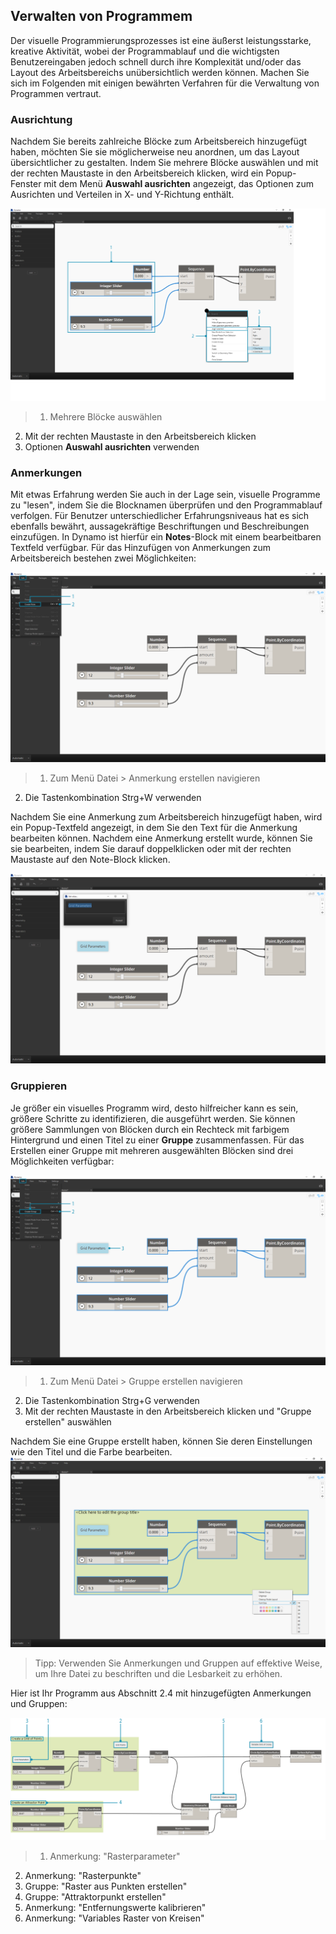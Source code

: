 

## Verwalten von Programmem

Der visuelle Programmierungsprozesses ist eine äußerst leistungsstarke, kreative Aktivität, wobei der Programmablauf und die wichtigsten Benutzereingaben jedoch schnell durch ihre Komplexität und/oder das Layout des Arbeitsbereichs unübersichtlich werden können. Machen Sie sich im Folgenden mit einigen bewährten Verfahren für die Verwaltung von Programmen vertraut.

### Ausrichtung

Nachdem Sie bereits zahlreiche Blöcke zum Arbeitsbereich hinzugefügt haben, möchten Sie sie möglicherweise neu anordnen, um das Layout übersichtlicher zu gestalten. Indem Sie mehrere Blöcke auswählen und mit der rechten Maustaste in den Arbeitsbereich klicken, wird ein Popup-Fenster mit dem Menü **Auswahl ausrichten** angezeigt, das Optionen zum Ausrichten und Verteilen in X- und Y-Richtung enthält.

![Ausrichten](images/3-4/00-Align.png)

> 1. Mehrere Blöcke auswählen
2. Mit der rechten Maustaste in den Arbeitsbereich klicken
3. Optionen **Auswahl ausrichten** verwenden

### Anmerkungen

Mit etwas Erfahrung werden Sie auch in der Lage sein, visuelle Programme zu "lesen", indem Sie die Blocknamen überprüfen und den Programmablauf verfolgen. Für Benutzer unterschiedlicher Erfahrungsniveaus hat es sich ebenfalls bewährt, aussagekräftige Beschriftungen und Beschreibungen einzufügen. In Dynamo ist hierfür ein **Notes**-Block mit einem bearbeitbaren Textfeld verfügbar. Für das Hinzufügen von Anmerkungen zum Arbeitsbereich bestehen zwei Möglichkeiten:

![Anmerkungen](images/3-4/01-Notes01.png)

> 1. Zum Menü Datei > Anmerkung erstellen navigieren
2. Die Tastenkombination Strg+W verwenden

Nachdem Sie eine Anmerkung zum Arbeitsbereich hinzugefügt haben, wird ein Popup-Textfeld angezeigt, in dem Sie den Text für die Anmerkung bearbeiten können. Nachdem eine Anmerkung erstellt wurde, können Sie sie bearbeiten, indem Sie darauf doppelklicken oder mit der rechten Maustaste auf den Note-Block klicken.

![Anmerkungen bearbeiten](images/3-4/02-Notes02.png)

### Gruppieren

Je größer ein visuelles Programm wird, desto hilfreicher kann es sein, größere Schritte zu identifizieren, die ausgeführt werden. Sie können größere Sammlungen von Blöcken durch ein Rechteck mit farbigem Hintergrund und einen Titel zu einer **Gruppe** zusammenfassen. Für das Erstellen einer Gruppe mit mehreren ausgewählten Blöcken sind drei Möglichkeiten verfügbar:

![Gruppen](images/3-4/04-Groups01.png)

> 1. Zum Menü Datei > Gruppe erstellen navigieren
2. Die Tastenkombination Strg+G verwenden
3. Mit der rechten Maustaste in den Arbeitsbereich klicken und "Gruppe erstellen" auswählen

Nachdem Sie eine Gruppe erstellt haben, können Sie deren Einstellungen wie den Titel und die Farbe bearbeiten. ![Gruppeneinstellungen](images/3-4/05-Groups02.png)

> Tipp: Verwenden Sie Anmerkungen und Gruppen auf effektive Weise, um Ihre Datei zu beschriften und die Lesbarkeit zu erhöhen.

Hier ist Ihr Programm aus Abschnitt 2.4 mit hinzugefügten Anmerkungen und Gruppen:

![Gruppierung – Beispiel](images/3-4/03-Groups00.png)

> 1. Anmerkung: "Rasterparameter"
2. Anmerkung: "Rasterpunkte"
3. Gruppe: "Raster aus Punkten erstellen"
4. Gruppe: "Attraktorpunkt erstellen"
5. Anmerkung: "Entfernungswerte kalibrieren"
6. Anmerkung: "Variables Raster von Kreisen"

